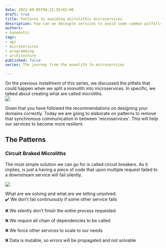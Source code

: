 ```yaml
---
date: 2022-09-05T08:22:55+02:00
draft: true
title: Patterns to avoiding microlithic microservices
description: how can we decouple services to avoid some common pitfalls
authors:
- kanekotic
tags:
- api
- microservices
- programming
- architecture
published: false
series: The journey from the monolith to microservices

---
```

On the previous installment of this series, we discussed the pitfalls that could happen when we split a monolith into microservices. In specific, we talked about creating what are called microliths.  
![](https://www.kanekotic.com/img/microliths.jpg)

Given that you have followed the recommendations on designing your domains correctly. Today we are going to elaborate on patterns to remove that synchronous communication in between 'microservices'. This will help our services to become more resilient.

## The Patterns

### Circuit Braked Microliths

The most simple solution we can go for is called circuit breakers. As it implies, is just a having a piece of code that upon multiple request failed to a downstream service will fail silently. 

![](https://www.kanekotic.com/img/circuitbreakerdesignpattern.png)

What are we solving and what are we letting unsolved:  
✔️ We don’t fail continuously if some other service fails

❌ We silently don’t finish the entire process requested

❌ We require all chain of dependencies to be called

❌ We force other services to scale to our needs

❌ Data is mutable, so errors will be propagated and not solvable